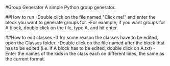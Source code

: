 #Group Generator
A simple Python group generator.

##How to run
-Double click on the file named "Click me!" and enter the block you want to generate groups for.
-For example, if you want groups for A block, double click on the file, type A, and hit enter.

##How to edit classes
-If for some reason the classes have to be edited, open the Classes folder.
-Double click on the file named after the block that has to be edited (i.e. if A block has to be
edited, double click on A.txt)
-Enter the names of the kids in the class each on different lines, the same as the current format.